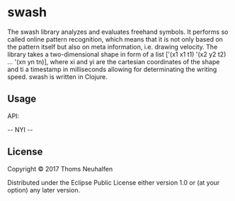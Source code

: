 # swash

The swash library analyzes and evaluates freehand symbols. It performs so called online pattern recognition, which means that it is not only based on the pattern itself but also on meta information, i.e. drawing velocity.
The library takes a two-dimensional shape in form of a list  ['(x1 x1 t1) '(x2 y2 t2) ... '(xn yn tn)], where xi and yi are the cartesian coordinates of the shape and ti a timestamp in milliseconds allowing for determinating the writing speed.
swash is written in Clojure.

## Usage

API:

 -- NYI --


## License

Copyright © 2017 Thoms Neuhalfen

Distributed under the Eclipse Public License either version 1.0 or (at
your option) any later version.
